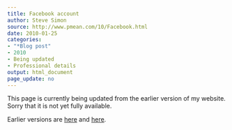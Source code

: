 ```yaml
---
title: Facebook account
author: Steve Simon
source: http://www.pmean.com/10/Facebook.html
date: 2010-01-25
categories:
- "*Blog post"
- 2010
- Being updated
- Professional details
output: html_document
page_update: no
---
```


This page is currently being updated from the earlier version of my website. Sorry that it is not yet fully available.

<!---More--->

Earlier versions are [here][sim1] and [here][sim2].

[sim1]: http://www.pmean.com/10/Facebook.html
[sim2]: http://new.pmean.com/new-facebook-account/
